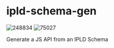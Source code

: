# ipld-schema-gen

![248834](https://img.shields.io/badge/compiled%20bundle-249k-yellow) ![75027](https://img.shields.io/badge/gzipped%20bundle-75k-yellowgreen)

Generate a JS API from an IPLD Schema
